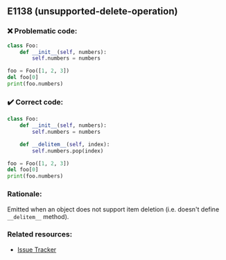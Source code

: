 ## E1138 (unsupported-delete-operation)

### :x: Problematic code:

```python
class Foo:
    def __init__(self, numbers):
        self.numbers = numbers

foo = Foo([1, 2, 3])
del foo[0]
print(foo.numbers)
```

### :heavy_check_mark: Correct code:

```python
class Foo:
    def __init__(self, numbers):
        self.numbers = numbers

    def __delitem__(self, index):
        self.numbers.pop(index)

foo = Foo([1, 2, 3])
del foo[0]
print(foo.numbers)
```

### Rationale:

Emitted when an object does not support item deletion (i.e. doesn't define
`__delitem__` method).

### Related resources:

- [Issue Tracker](https://github.com/PyCQA/pylint/issues?q=is%3Aissue+%22unsupported-delete-operation%22+OR+%22E1138%22)
